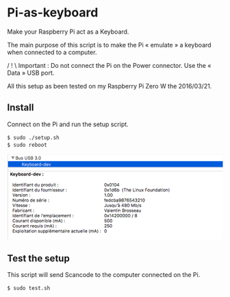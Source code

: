 # Pi-as-keyboard

Make your Raspberry Pi act as a Keyboard.

The main purpose of this script is to make the Pi « emulate » a keyboard when connected to a computer.

/ ! \ Important : Do not connect the Pi on the Power connector. Use the « Data » USB port.

All this setup as been tested on my Raspberry Pi Zero W the 2016/03/21.

## Install

Connect on the Pi and run the setup script.

```sh
$ sudo ./setup.sh
$ sudo reboot
```

![Screenshot](screenshot.png)

## Test the setup

This script will send Scancode to the computer connected on the Pi.

```
$ sudo test.sh
```
